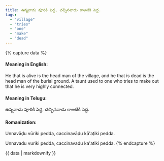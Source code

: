 ```yaml
---
title: ఉన్నవాడు వూరికి పెద్ద, చచ్చినవాడు కాఅటికి పెద్ద.
tags:
  - "village"
  - "tries"
  - "one"
  - "make"
  - "dead"
---
```


{% capture data %}
#### Meaning in English:
He that is alive is the head man of the village, and he that is dead is the head man of the burial ground.
A taunt used to one who tries to make out that he is very highly connected.

#### Meaning in Telugu:
ఉన్నవాడు వూరికి పెద్ద, చచ్చినవాడు కాఅటికి పెద్ద.

#### Romanization:
Unnavāḍu vūriki pedda, caccinavāḍu kā'aṭiki pedda.

Unnavadu vuriki pedda, caccinavadu ka'atiki pedda.
{% endcapture %}

{{ data | markdownify }}

